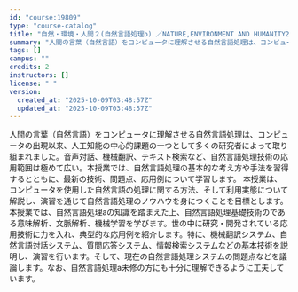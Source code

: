 ```yaml
---
id: "course:19809"
type: "course-catalog"
title: "自然・環境・人間２(自然言語処理b) ／NATURE,ENVIRONMENT AND HUMANITY2(NATURAL LANGUAGE PROCESSING (B))"
summary: "人間の言葉（自然言語）をコンピュータに理解させる自然言語処理は、コンピュータの出現以来、人工知能の中心的課題の一つとして多くの研究者によって取り組まれました。音声対話、機械翻訳、テキスト検索など、自然言語処理技術の応用範囲は極めて広い。本授…"
tags: []
campus: ""
credits: 2
instructors: []
license: " "
version:
  created_at: "2025-10-09T03:48:57Z"
  updated_at: "2025-10-09T03:48:57Z"
---
```


人間の言葉（自然言語）をコンピュータに理解させる自然言語処理は、コンピュータの出現以来、人工知能の中心的課題の一つとして多くの研究者によって取り組まれました。音声対話、機械翻訳、テキスト検索など、自然言語処理技術の応用範囲は極めて広い。本授業では、自然言語処理の基本的な考え方や手法を習得するとともに、最新の技術、問題点、応用例について学習します。 本授業は、コンピュータを使用した自然言語の処理に関する方法、そして利用実態について解説し、演習を通じて自然言語処理のノウハウを身につくことを目標とします。 本授業では、自然言語処理aの知識を踏まえた上、自然言語処理基礎技術のである意味解析、文脈解析、機械学習を学びます。世の中に研究・開発されている応用技術に力を入れ、典型的な応用例を紹介します。特に、機械翻訳システム、自然言語対話システム、質問応答システム、情報検索システムなどの基本技術を説明し、演習を行います。そして、現在の自然言語処理システムの問題点などを議論します。なお、自然言語処理a未修の方にも十分に理解できるように工夫しています。
